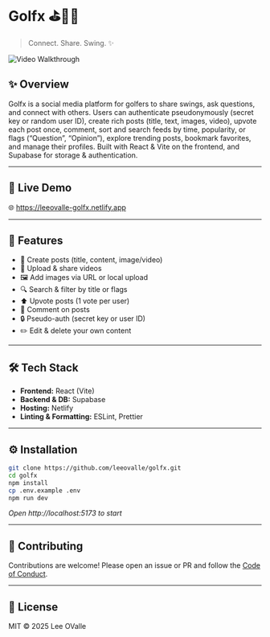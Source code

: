 # Golfx ⛳️🏌️‍♂️

> Connect. Share. Swing. ✨

![Video Walkthrough](src/assets/images/final1.gif)

## ✨ Overview

Golfx is a social media platform for golfers to share swings, ask questions, and connect with others. Users can authenticate pseudonymously (secret key or random user ID), create rich posts (title, text, images, video), upvote each post once, comment, sort and search feeds by time, popularity, or flags (“Question”, “Opinion”), explore trending posts, bookmark favorites, and manage their profiles. Built with React & Vite on the frontend, and Supabase for storage & authentication.

---

## 🚀 Live Demo

🌐 https://leeovalle-golfx.netlify.app

---

## 🎯 Features

- 📝 Create posts (title, content, image/video)
- 🎥 Upload & share videos
- 🖼️ Add images via URL or local upload
- 🔍 Search & filter by title or flags
- ⬆️ Upvote posts (1 vote per user)
- 💬 Comment on posts
- 🔒 Pseudo-auth (secret key or user ID)
- ✏️ Edit & delete your own content

---

## 🛠️ Tech Stack

- **Frontend:** React (Vite)
- **Backend & DB:** Supabase
- **Hosting:** Netlify
- **Linting & Formatting:** ESLint, Prettier

---

## ⚙️ Installation

```bash
git clone https://github.com/leeovalle/golfx.git
cd golfx
npm install
cp .env.example .env
npm run dev
```

_Open http://localhost:5173 to start_

---

## 🤝 Contributing

Contributions are welcome! Please open an issue or PR and follow the [Code of Conduct](CODE_OF_CONDUCT.md).

---

## 📄 License

MIT © 2025 Lee OValle
